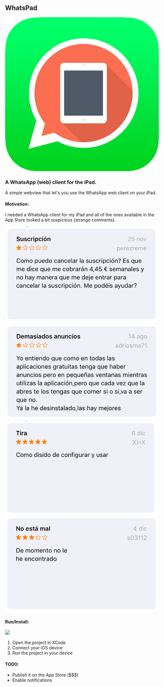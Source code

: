 ## WhatsPad

![](img/icon.png)

### A WhatsApp (web) client for the iPad.

A simple webview that let's you use the WhatsApp web client on your iPad.

#### Motivation: 

I needed a WhatsApp client for my iPad and all of the ones available in the App Store looked a bit suspicious (strange comments). 

![](img/1.png)
![](img/2.png)
![](img/3.png)
![](img/4.png)

#### Run/Install:

![](img/5.png)

1. Open the project in XCode
2. Connect your iOS device
3. Run the project in your device

#### TODO:

- Publish it on the App Store ($$$)
- Enable notifications